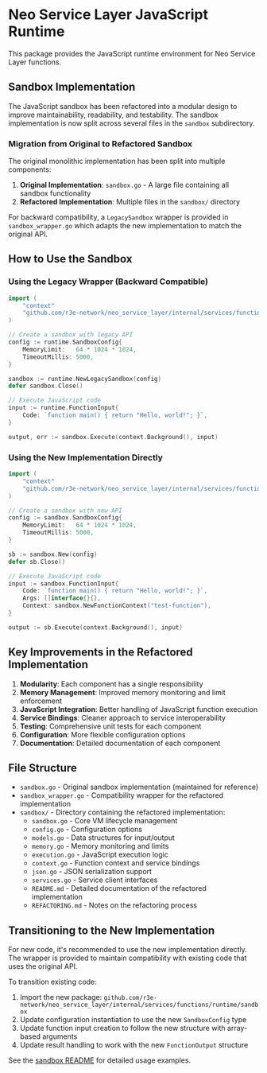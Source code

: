 # Neo Service Layer JavaScript Runtime

This package provides the JavaScript runtime environment for Neo Service Layer functions.

## Sandbox Implementation

The JavaScript sandbox has been refactored into a modular design to improve maintainability, readability, and testability. The sandbox implementation is now split across several files in the `sandbox` subdirectory.

### Migration from Original to Refactored Sandbox

The original monolithic implementation has been split into multiple components:

1. **Original Implementation**: `sandbox.go` - A large file containing all sandbox functionality
2. **Refactored Implementation**: Multiple files in the `sandbox/` directory

For backward compatibility, a `LegacySandbox` wrapper is provided in `sandbox_wrapper.go` which adapts the new implementation to match the original API.

## How to Use the Sandbox

### Using the Legacy Wrapper (Backward Compatible)

```go
import (
    "context"
    "github.com/r3e-network/neo_service_layer/internal/services/functions/runtime"
)

// Create a sandbox with legacy API
config := runtime.SandboxConfig{
    MemoryLimit:   64 * 1024 * 1024,
    TimeoutMillis: 5000,
}

sandbox := runtime.NewLegacySandbox(config)
defer sandbox.Close()

// Execute JavaScript code
input := runtime.FunctionInput{
    Code: `function main() { return "Hello, world!"; }`,
}

output, err := sandbox.Execute(context.Background(), input)
```

### Using the New Implementation Directly

```go
import (
    "context"
    "github.com/r3e-network/neo_service_layer/internal/services/functions/runtime/sandbox"
)

// Create a sandbox with new API
config := sandbox.SandboxConfig{
    MemoryLimit:   64 * 1024 * 1024,
    TimeoutMillis: 5000,
}

sb := sandbox.New(config)
defer sb.Close()

// Execute JavaScript code
input := sandbox.FunctionInput{
    Code: `function main() { return "Hello, world!"; }`,
    Args: []interface{}{},
    Context: sandbox.NewFunctionContext("test-function"),
}

output := sb.Execute(context.Background(), input)
```

## Key Improvements in the Refactored Implementation

1. **Modularity**: Each component has a single responsibility
2. **Memory Management**: Improved memory monitoring and limit enforcement
3. **JavaScript Integration**: Better handling of JavaScript function execution
4. **Service Bindings**: Cleaner approach to service interoperability
5. **Testing**: Comprehensive unit tests for each component
6. **Configuration**: More flexible configuration options
7. **Documentation**: Detailed documentation of each component

## File Structure

- `sandbox.go` - Original sandbox implementation (maintained for reference)
- `sandbox_wrapper.go` - Compatibility wrapper for the refactored implementation
- `sandbox/` - Directory containing the refactored implementation:
  - `sandbox.go` - Core VM lifecycle management
  - `config.go` - Configuration options
  - `models.go` - Data structures for input/output
  - `memory.go` - Memory monitoring and limits
  - `execution.go` - JavaScript execution logic
  - `context.go` - Function context and service bindings
  - `json.go` - JSON serialization support
  - `services.go` - Service client interfaces
  - `README.md` - Detailed documentation of the refactored implementation
  - `REFACTORING.md` - Notes on the refactoring process

## Transitioning to the New Implementation

For new code, it's recommended to use the new implementation directly. The wrapper is provided to maintain compatibility with existing code that uses the original API.

To transition existing code:

1. Import the new package: `github.com/r3e-network/neo_service_layer/internal/services/functions/runtime/sandbox`
2. Update configuration instantiation to use the new `SandboxConfig` type
3. Update function input creation to follow the new structure with array-based arguments
4. Update result handling to work with the new `FunctionOutput` structure

See the [sandbox README](/internal/services/functions/runtime/sandbox/README.md) for detailed usage examples. 
